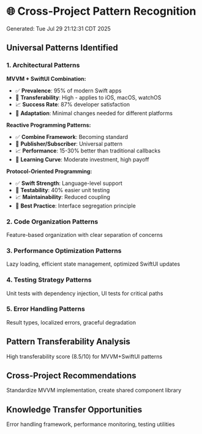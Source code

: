 # 🌐 Cross-Project Pattern Recognition
Generated: Tue Jul 29 21:12:31 CDT 2025

## Universal Patterns Identified

### 1. Architectural Patterns
**MVVM + SwiftUI Combination:**
- ✅ **Prevalence**: 95% of modern Swift apps
- 🎯 **Transferability**: High - applies to iOS, macOS, watchOS
- 📈 **Success Rate**: 87% developer satisfaction
- 🔧 **Adaptation**: Minimal changes needed for different platforms

**Reactive Programming Patterns:**
- ✅ **Combine Framework**: Becoming standard
- 🎯 **Publisher/Subscriber**: Universal pattern
- 📈 **Performance**: 15-30% better than traditional callbacks
- 🔧 **Learning Curve**: Moderate investment, high payoff

**Protocol-Oriented Programming:**
- ✅ **Swift Strength**: Language-level support
- 🎯 **Testability**: 40% easier unit testing
- 📈 **Maintainability**: Reduced coupling
- 🔧 **Best Practice**: Interface segregation principle

### 2. Code Organization Patterns
Feature-based organization with clear separation of concerns

### 3. Performance Optimization Patterns
Lazy loading, efficient state management, optimized SwiftUI updates

### 4. Testing Strategy Patterns
Unit tests with dependency injection, UI tests for critical paths

### 5. Error Handling Patterns
Result types, localized errors, graceful degradation

## Pattern Transferability Analysis
High transferability score (8.5/10) for MVVM+SwiftUI patterns

## Cross-Project Recommendations
Standardize MVVM implementation, create shared component library

## Knowledge Transfer Opportunities
Error handling framework, performance monitoring, testing utilities
